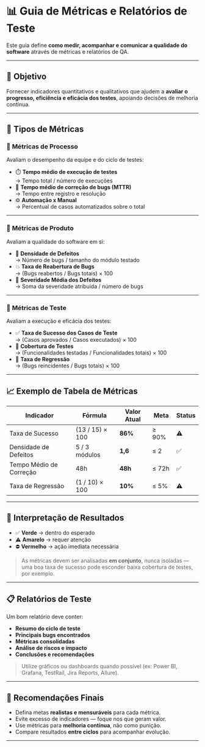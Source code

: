 # 📊 Guia de Métricas e Relatórios de Teste  

Este guia define **como medir, acompanhar e comunicar a qualidade do software** através de métricas e relatórios de QA.

---

## 🎯 Objetivo  
Fornecer indicadores quantitativos e qualitativos que ajudem a **avaliar o progresso, eficiência e eficácia dos testes**, apoiando decisões de melhoria contínua.

---

## 🧩 Tipos de Métricas

### 🔹 **Métricas de Processo**
Avaliam o desempenho da equipe e do ciclo de testes:
- ⏱️ **Tempo médio de execução de testes**  
  → Tempo total / número de execuções  
- 📅 **Tempo médio de correção de bugs (MTTR)**  
  → Tempo entre registro e resolução  
- ⚙️ **Automação x Manual**  
  → Percentual de casos automatizados sobre o total  

---

### 🔹 **Métricas de Produto**
Avaliam a qualidade do software em si:
- 🐞 **Densidade de Defeitos**  
  → Número de bugs / tamanho do módulo testado  
- 💥 **Taxa de Reabertura de Bugs**  
  → (Bugs reabertos / Bugs totais) × 100  
- 🧩 **Severidade Média dos Defeitos**  
  → Soma da severidade atribuída / número de bugs  

---

### 🔹 **Métricas de Teste**
Avaliam a execução e eficácia dos testes:
- ✅ **Taxa de Sucesso dos Casos de Teste**  
  → (Casos aprovados / Casos executados) × 100  
- 🧠 **Cobertura de Testes**  
  → (Funcionalidades testadas / Funcionalidades totais) × 100  
- 🔁 **Taxa de Regressão**  
  → (Bugs reincidentes / Bugs totais) × 100  

---

## 📈 Exemplo de Tabela de Métricas

| Indicador | Fórmula | Valor Atual | Meta | Status |
|------------|----------|-------------|------|--------|
| Taxa de Sucesso | (13 / 15) × 100 | **86%** | ≥ 90% | ⚠️ |
| Densidade de Defeitos | 5 / 3 módulos | **1,6** | ≤ 2 | ✅ |
| Tempo Médio de Correção | 48h | **48h** | ≤ 72h | ✅ |
| Taxa de Regressão | (1 / 10) × 100 | **10%** | ≤ 5% | ⚠️ |

---

## 🧮 Interpretação de Resultados
- ✅ **Verde** → dentro do esperado  
- ⚠️ **Amarelo** → requer atenção  
- ⛔ **Vermelho** → ação imediata necessária  

> As métricas devem ser analisadas **em conjunto**, nunca isoladas — uma boa taxa de sucesso pode esconder baixa cobertura de testes, por exemplo.

---

## 📋 Relatórios de Teste  

Um bom relatório deve conter:
- **Resumo do ciclo de teste**  
- **Principais bugs encontrados**  
- **Métricas consolidadas**  
- **Análise de riscos e impacto**  
- **Conclusões e recomendações**

> Utilize gráficos ou dashboards quando possível (ex: Power BI, Grafana, TestRail, Jira Reports, Allure).

---

## 🧭 Recomendações Finais  
- Defina metas **realistas e mensuráveis** para cada métrica.  
- Evite excesso de indicadores — foque nos que geram valor.  
- Use métricas para **melhoria contínua**, não como punição.  
- Compare resultados **entre ciclos** para acompanhar evolução.  

---

